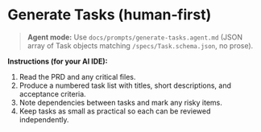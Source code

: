 # Generate Tasks (human‑first)

> **Agent mode:** Use `docs/prompts/generate-tasks.agent.md` (JSON array of Task objects matching `/specs/Task.schema.json`, no prose).

**Instructions (for your AI IDE):**
1. Read the PRD and any critical files.
2. Produce a numbered task list with titles, short descriptions, and acceptance criteria.
3. Note dependencies between tasks and mark any risky items.
4. Keep tasks as small as practical so each can be reviewed independently.
